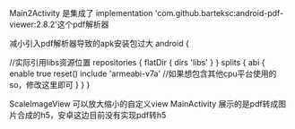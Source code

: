 Main2Activity  是集成了  implementation 'com.github.barteksc:android-pdf-viewer:2.8.2'这个pdf解析器

减小引入pdf解析器导致的apk安装包过大
android {

//实际引用libs资源位置
    repositories {
        flatDir {
            dirs 'libs'
        }
    }
    splits {
        abi {
            enable true
            reset()
            include 'armeabi-v7a' //如果想包含其他cpu平台使用的so，修改这里即可
        }
    }
}

ScaleImageView  可以放大缩小的自定义view
MainActivity 展示的是pdf转成图片合成的h5，安卓这边目前没有实现pdf转h5